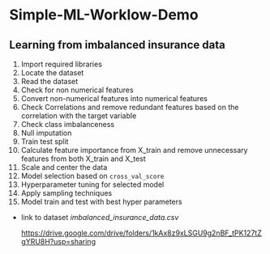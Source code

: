 # Simple-ML-Worklow-Demo

## Learning from imbalanced insurance data

1. Import required libraries
2. Locate the dataset
3. Read the dataset
4. Check for non numerical features
5. Convert non-numerical features into numerical features
6. Check Correlations and remove redundant features based on the correlation with the target variable
7. Check class imbalanceness
8. Null imputation
9. Train test split
10. Calculate feature importance from X_train and remove unnecessary features from both X_train and X_test
11. Scale and center the data
12. Model selection based on `cross_val_score`
13. Hyperparameter tuning for selected model
14. Apply sampling techniques
15. Model train and test with best hyper parameters

- link to dataset _imbalanced_insurance_data.csv_

  https://drive.google.com/drive/folders/1kAx8z9xLSGU9g2nBF_tPK127tZgYRU8H?usp=sharing
